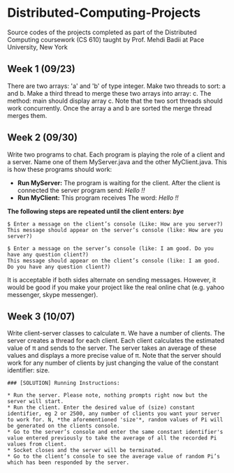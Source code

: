 # Distributed-Computing-Projects
Source codes of the projects completed as part of the Distributed Computing coursework (CS 610) taught by Prof. Mehdi Badii at Pace University, New York

## Week 1 (09/23)
There are two arrays: 'a' and 'b' of type integer. Make two threads to sort: a and b. Make a third thread to merge these two arrays into array: c. The method: main should display array c. Note that the two sort threads should work concurrently. Once the array a and b are sorted the merge thread merges them.

## Week 2 (09/30)
Write two programs to chat. Each program is playing the role of a client and a server. Name one of them MyServer.java and the other MyClient.java. This is how these programs should work:
* **Run MyServer:** The program is waiting for the client. After the client is connected the server program send: *Hello !!*
* **Run MyClient:** This program receives The word: *Hello !!*  

**The following steps are repeated until the client enters: *bye***
```
$ Enter a message on the client’s console (Like: How are you server?) 
This message should appear on the server’s console (like: How are you server?)

$ Enter a message on the server’s console (like: I am good. Do you have any question client?) 
This message should appear on the client’s console (like: I am good. Do you have any question client?)
```
It is acceptable if both sides alternate on sending messages. However, it would be good if you make your project like the real online chat (e.g. yahoo messenger, skype messenger).

## Week 3 (10/07)
Write client-server classes to calculate π. We have a number of clients. The server creates a thread for each client. Each client calculates the estimated value of π and sends to the server. The server takes an average of these values and displays a more precise value of π. Note that the server should work for any number of clients by just changing the value of the constant identifier: size.
```
### [SOLUTION] Running Instructions: 

* Run the server. Please note, nothing prompts right now but the server will start.
* Run the client. Enter the desired value of (size) constant identifier, eg 2 or 2500, any number of clients you want your server to work for. N, *the aforementioned 'size'*, random values of Pi will be generated on the clients console.
* Go to the server’s console and enter the same constant identifier's value entered previously to take the average of all the recorded Pi values from client.
* Socket closes and the server will be terminated.
* Go to the client’s console to see the average value of random Pi’s which has been responded by the server.
```
